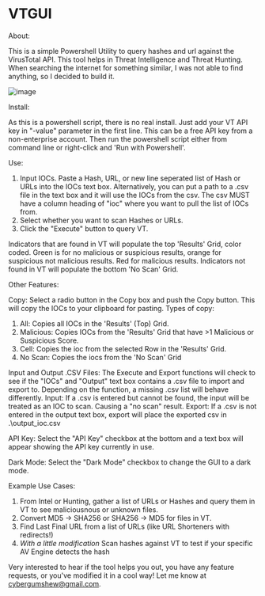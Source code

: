 # VTGUI

About:

This is a simple Powershell Utility to query hashes and url against the VirusTotal API. This tool helps in Threat Intelligence and Threat Hunting. When searching the internet for something similar, I was not able to find anything, so I decided to build it. 

![image](https://user-images.githubusercontent.com/84749733/119416579-90d85380-bcb9-11eb-8db2-aa9a088f733d.png)

Install:

As this is a powershell script, there is no real install. Just add your VT API key in "-value" parameter in the first line. This can be a free API key from a non-enterprise account. Then run the powershell script either from command line or right-click and 'Run with Powershell'.

Use: 

1. Input IOCs. Paste a Hash, URL, or new line seperated list of Hash or URLs into the IOCs text box. Alternatively, you can put a path to a .csv file in the text box and it will use the IOCs from the csv. The csv MUST have a column heading of "ioc" where you want to pull the list of IOCs from.
2. Select whether you want to scan Hashes or URLs.
3. Click the "Execute" button to query VT. 

Indicators that are found in VT will populate the top 'Results' Grid, color coded. Green is for no malicious or suspicious results, orange for suspicious not malicious results. Red for malicious results. Indicators not found in VT will populate the bottom 'No Scan' Grid. 

Other Features:

Copy: Select a radio button in the Copy box and push the Copy button. This will copy the IOCs to your clipboard for pasting. Types of copy:
  1. All: Copies all IOCs in the 'Results' (Top) Grid.
  2. Malicious: Copies IOCs from the 'Results' Grid that have >1 Malicious or Suspicious Score.
  3. Cell: Copies the ioc from the selected Row in the 'Results' Grid.
  4. No Scan: Copies the iocs from the 'No Scan' Grid

Input and Output .CSV Files: The Execute and Export functions will check to see if the "IOCs" and "Output" text box contains a .csv file to import and export to. Depending on the function, a missing .csv list will behave differently.
  Input: If a .csv is entered but cannot be found, the input will be treated as an IOC to scan. Causing a "no scan" result.
  Export: If a .csv is not entered in the output text box, export will place the exported csv in .\output_ioc.csv

API Key: Select the "API Key" checkbox at the bottom and a text box will appear showing the API key currently in use. 

Dark Mode: Select the "Dark Mode" checkbox to change the GUI to a dark mode. 
	
 
Example Use Cases:
1. From Intel or Hunting, gather a list of URLs or Hashes and query them in VT to see maliciousnous or unknown files.
2. Convert MD5 -> SHA256 or SHA256 -> MD5 for files in VT.
3. Find Last Final URL from a list of URLs (like URL Shorteners with redirects!)
4. *With a little modification* Scan hashes against VT to test if your specific AV Engine detects the hash

Very interested to hear if the tool helps you out, you have any feature requests, or you've modified it in a cool way! Let me know at cybergumshew@gmail.com.
